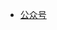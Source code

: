 - [公众号](https://mp.weixin.qq.com/cgi-bin/home?t=home/index&token=1090120908&lang=zh_CN#tab=sent-panel)
